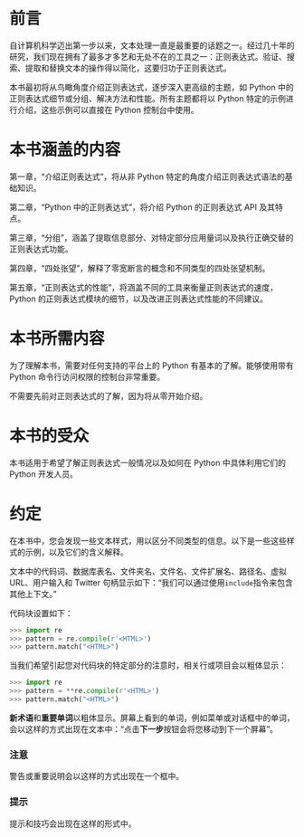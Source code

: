 # 前言

自计算机科学迈出第一步以来，文本处理一直是最重要的话题之一。经过几十年的研究，我们现在拥有了最多才多艺和无处不在的工具之一：正则表达式。验证、搜索、提取和替换文本的操作得以简化，这要归功于正则表达式。

本书最初将从鸟瞰角度介绍正则表达式，逐步深入更高级的主题，如 Python 中的正则表达式细节或分组、解决方法和性能。所有主题都将以 Python 特定的示例进行介绍，这些示例可以直接在 Python 控制台中使用。

# 本书涵盖的内容

第一章，“介绍正则表达式”，将从非 Python 特定的角度介绍正则表达式语法的基础知识。

第二章，“Python 中的正则表达式”，将介绍 Python 的正则表达式 API 及其特点。

第三章，“分组”，涵盖了提取信息部分、对特定部分应用量词以及执行正确交替的正则表达式功能。

第四章，“四处张望”，解释了零宽断言的概念和不同类型的四处张望机制。

第五章，“正则表达式的性能”，将涵盖不同的工具来衡量正则表达式的速度，Python 的正则表达式模块的细节，以及改进正则表达式性能的不同建议。

# 本书所需内容

为了理解本书，需要对任何支持的平台上的 Python 有基本的了解。能够使用带有 Python 命令行访问权限的控制台非常重要。

不需要先前对正则表达式的了解，因为将从零开始介绍。

# 本书的受众

本书适用于希望了解正则表达式一般情况以及如何在 Python 中具体利用它们的 Python 开发人员。

# 约定

在本书中，您会发现一些文本样式，用以区分不同类型的信息。以下是一些这些样式的示例，以及它们的含义解释。

文本中的代码词、数据库表名、文件夹名、文件名、文件扩展名、路径名、虚拟 URL、用户输入和 Twitter 句柄显示如下：“我们可以通过使用`include`指令来包含其他上下文。”

代码块设置如下：

```py
>>> import re
>>> pattern = re.compile(r'<HTML>')
>>> pattern.match("<HTML>")
```

当我们希望引起您对代码块的特定部分的注意时，相关行或项目会以粗体显示：

```py
>>> import re
>>> pattern = **re.compile(r'<HTML>')
>>> pattern.match("<HTML>")
```

**新术语**和**重要单词**以粗体显示。屏幕上看到的单词，例如菜单或对话框中的单词，会以这样的方式出现在文本中：“点击**下一步**按钮会将您移动到下一个屏幕”。

### 注意

警告或重要说明会以这样的方式出现在一个框中。

### 提示

提示和技巧会出现在这样的形式中。
